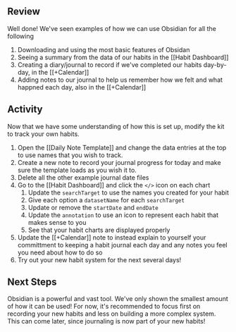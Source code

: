## Review

Well done! We've seen examples of how we can use Obsidian for all the following
1. Downloading and using the most basic features of Obsidan
2. Seeing a summary from the data of our habits in the [[Habit Dashboard]]
3. Creating a diary/journal to record if we've completed our habits day-by-day, in the [[+Calendar]]
4. Adding notes to our journal to help us remember how we felt and what happned each day, also in the [[+Calendar]]

## Activity

Now that we have some understanding of how this is set up, modify the kit to track your own habits.

1. Open the [[Daily Note Template]] and change the data entries at the top to use names that you wish to track.
2. Create a new note to record your journal progress for today and make sure the template loads as you wish it to.
3. Delete all the other example journal date files
4. Go to the [[Habit Dashboard]] and click the `</>` icon on each chart
	1. Update the `searchTarget` to use the names you created for your habit
	2. Give each option a `datasetName` for each `searchTarget`
	3. Update or remove the `startDate` and `endDate`
	4. Update the `annotation` to use an icon to represent each habit that makes sense to you
	5. See that your habit charts are displayed properly
5. Update the [[+Calendar]] note to instead explain to yourself your committment to keeping a habit journal each day and any notes you feel you need about how to do so
6. Try out your new habit system for the next several days!

## Next Steps

Obsidian is a powerful and vast tool. We've only shown the smallest amount of how it can be used! For now, it's recommended to focus first on recording your new habits and less on building a more complex system. This can come later, since journaling is now part of your new habits!
